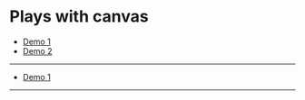 Plays with canvas
========

  - <a href="http://for-fun.github.io/canvas/app/1/1.html" target="_blank">Demo 1</a>
  - <a href="http://for-fun.github.io/canvas/app/1/2.html" target="_blank">Demo 2</a>

<hr>

  - <a href="http://for-fun.github.io/canvas/app/2/1.html" target="_blank">Demo 1</a>

<hr>